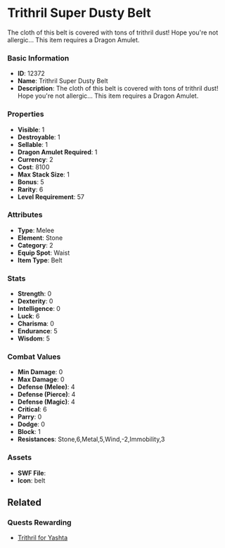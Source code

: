# Trithril Super Dusty Belt

The cloth of this belt is covered with tons of trithril dust! Hope you're not allergic... This item requires a Dragon Amulet.

### Basic Information

- **ID**: 12372
- **Name**: Trithril Super Dusty Belt
- **Description**: The cloth of this belt is covered with tons of trithril dust! Hope you&#039;re not allergic... This item requires a Dragon Amulet.

### Properties

- **Visible**: 1
- **Destroyable**: 1
- **Sellable**: 1
- **Dragon Amulet Required**: 1
- **Currency**: 2
- **Cost**: 8100
- **Max Stack Size**: 1
- **Bonus**: 5
- **Rarity**: 6
- **Level Requirement**: 57

### Attributes

- **Type**: Melee
- **Element**: Stone
- **Category**: 2
- **Equip Spot**: Waist
- **Item Type**: Belt

### Stats

- **Strength**: 0
- **Dexterity**: 0
- **Intelligence**: 0
- **Luck**: 6
- **Charisma**: 0
- **Endurance**: 5
- **Wisdom**: 5

### Combat Values

- **Min Damage**: 0
- **Max Damage**: 0
- **Defense (Melee)**: 4
- **Defense (Pierce)**: 4
- **Defense (Magic)**: 4
- **Critical**: 6
- **Parry**: 0
- **Dodge**: 0
- **Block**: 1
- **Resistances**: Stone,6,Metal,5,Wind,-2,Immobility,3

### Assets

- **SWF File**: 
- **Icon**: belt

## Related

### Quests Rewarding

- [Trithril for Yashta](../quests/1178-trithril-for-yashta.md)

